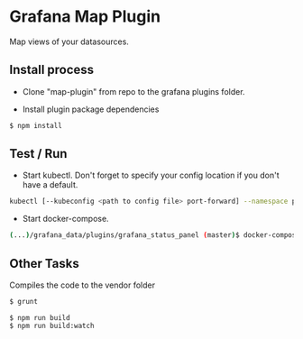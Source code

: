 # Grafana Map Plugin

Map views of your datasources.

## Install process

- Clone "map-plugin" from repo to the grafana plugins folder.

- Install plugin package dependencies

```sh
$ npm install
```

## Test / Run

- Start kubectl. Don't forget to specify your config location if you don't have a default.
```sh
kubectl [--kubeconfig <path to config file> port-forward] --namespace prod crate-0 4200:4200
```

- Start docker-compose.
```sh
(...)/grafana_data/plugins/grafana_status_panel (master)$ docker-compose start grafana
```


## Other Tasks

Compiles the code to the vendor folder
```sh
$ grunt
```

```
$ npm run build
$ npm run build:watch
```